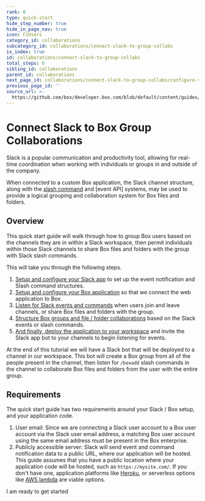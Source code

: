 ```yaml
---
rank: 0
type: quick-start
hide_step_number: true
hide_in_page_nav: true
icon: FiUsers
category_id: collaborations
subcategory_id: collaborations/connect-slack-to-group-collabs
is_index: true
id: collaborations/connect-slack-to-group-collabs
total_steps: 6
sibling_id: collaborations
parent_id: collaborations
next_page_id: collaborations/connect-slack-to-group-collabs/configure-slack
previous_page_id: ''
source_url: >-
  https://github.com/box/developer.box.com/blob/default/content/guides/collaborations/connect-slack-to-group-collabs/0-index.md
---
```

# Connect Slack to Box Group Collaborations

Slack is a popular communication and productivity tool, allowing for real-time
coordination when working with individuals or groups in and outside of the
company.

When connected to a custom Box application, the Slack channel structure, along
with the [slash command][slack-slash-commands] and [event API] systems, may be
used to provide a logical grouping and collaboration system for Box files and
folders.

## Overview

This quick start guide will walk through how to group Box users based on the
channels they are in within a Slack workspace, then permit individuals within
those Slack channels to share Box files and folders with the group with Slack
slash commands.

This will take you through the following steps.

1. [Setup and configure your Slack app][step1] to set up the event notification
 and Slash command structures. 
1. [Setup and configure your Box application][step2] so that we connect the web
 application to Box. 
1. [Listen for Slack events and commands][step3] when users join and leave
 channels, or share Box files and folders with the group.
1. [Structure Box groups and file / folder collaborations][step4] based on the
 Slack events or slash commands. 
1. [And finally, deploy the application to your workspace][step5] and invite
 the Slack app bot to your channels to begin listening for events.

At the end of this tutorial we will have a Slack bot that will be deployed to a
channel in our workspace. This bot will create a Box group from all of the
people present in the channel, then listen for `/boxadd` slash commands in the
channel to collaborate Box files and folders from the user with the entire
group.

## Requirements

The quick start guide has two requirements around your Slack / Box setup, and
your application code.

1. User email: Since we are connecting a Slack user account to a Box user
 account via the Slack user email address, a matching Box user account using
 the same email address must be present in the Box enterprise.
1. Publicly accessible server: Slack will send event and command notification
 data to a public URL, where our application will be hosted. This guide assumes
 that you have a public location where your application code will be hosted,
 such as `https://mysite.com/`. If you don't have one, application platforms
 like [Heroku][heroku], or serverless options like [AWS lambda][aws-lambda] are
 viable options.

<Next>

I am ready to get started

</Next>

[slack-slash-commands]: https://api.slack.com/apps/A0155185TT3/slash-commands
[slack-event-api]: https://api.slack.com/events-api
[step1]: g://collaborations/connect-slack-to-group-collabs/configure-slack
[step2]: g://collaborations/connect-slack-to-group-collabs/configure-box
[step3]: g://collaborations/connect-slack-to-group-collabs/scaffold-application-code
[step4]: g://collaborations/connect-slack-to-group-collabs/handle-slack-events
[step5]: g://collaborations/connect-slack-to-group-collabs/connect-box-functions
[step6]: g://collaborations/connect-slack-to-group-collabs/test-bot
[heroku]: https://heroku.com/
[aws-lambda]: https://aws.amazon.com/lambda/